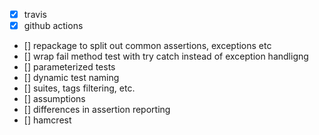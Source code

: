 - [x] travis
- [x] github actions
- [] repackage to split out common assertions, exceptions etc
- [] wrap fail method test with try catch instead of exception handligng
- [] parameterized tests
- [] dynamic test naming
- [] suites, tags filtering, etc.
- [] assumptions
- [] differences in assertion reporting
- [] hamcrest